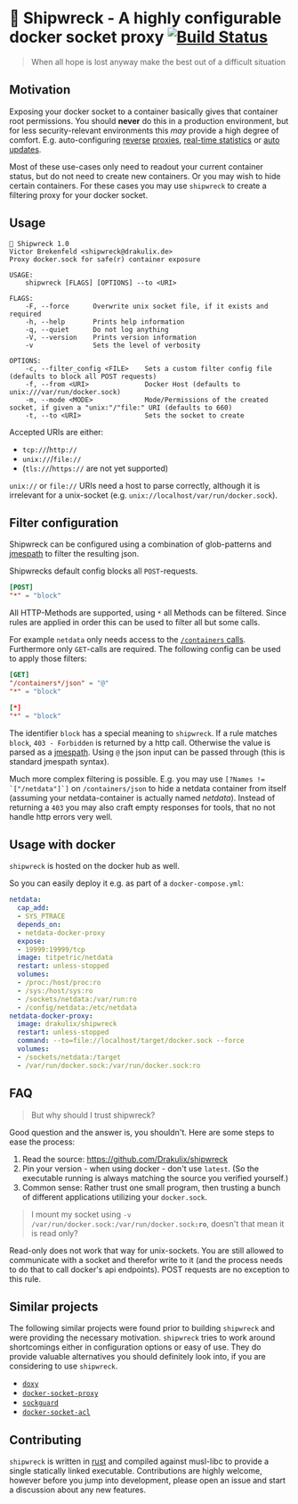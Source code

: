 # 🔱 Shipwreck - A highly configurable docker socket proxy [![Build Status](https://travis-ci.org/Drakulix/shipwreck.svg?branch=master)](https://travis-ci.org/Drakulix/shipwreck)
> When all hope is lost anyway make the best out of a difficult situation

## Motivation

Exposing your docker socket to a container basically gives that container root permissions.
You should **never** do this in a production environment, but for less security-relevant environments
this *may* provide a high degree of comfort. E.g. auto-configuring
[reverse](https://github.com/jwilder/nginx-proxy) [proxies](https://github.com/containous/traefik),
[real-time statistics](https://github.com/netdata/netdata/wiki/monitoring-cgroups) or
[auto](https://github.com/containrrr/watchtower) [updates](https://github.com/pyouroboros/ouroboros).

Most of these use-cases only need to readout your current container status, but do not need to
create new containers. Or you may wish to hide certain containers. For these cases you may use
`shipwreck` to create a filtering proxy for your docker socket.

## Usage

```
🔱 Shipwreck 1.0
Victor Brekenfeld <shipwreck@drakulix.de>
Proxy docker.sock for safe(r) container exposure

USAGE:
    shipwreck [FLAGS] [OPTIONS] --to <URI>

FLAGS:
    -F, --force      Overwrite unix socket file, if it exists and required
    -h, --help       Prints help information
    -q, --quiet      Do not log anything
    -V, --version    Prints version information
    -v               Sets the level of verbosity

OPTIONS:
    -c, --filter_config <FILE>    Sets a custom filter config file (defaults to block all POST requests)
    -f, --from <URI>              Docker Host (defaults to unix:///var/run/docker.sock)
    -m, --mode <MODE>             Mode/Permissions of the created socket, if given a "unix:"/"file:" URI (defaults to 660)
    -t, --to <URI>                Sets the socket to create
```

Accepted URIs are either:

- `tcp://`/`http://`
- `unix://`/`file://`
- (`tls://`/`https://` are not yet supported)

`unix://` or `file://` URIs need a host to parse correctly, although it is irrelevant for a unix-socket (e.g. `unix://localhost/var/run/docker.sock`).

## Filter configuration

Shipwreck can be configured using a combination of glob-patterns and [jmespath](http://jmespath.org/)
to filter the resulting json.

Shipwrecks default config blocks all `POST`-requests.

```toml
[POST]
"*" = "block"
```

All HTTP-Methods are supported, using `*` all Methods can be filtered.
Since rules are applied in order this can be used to filter all but some calls.

For example `netdata` only needs access to the
[`/containers` calls](https://docs.docker.com/engine/api/v1.39/#tag/Container).
Furthermore only `GET`-calls are required. The following config can be used to apply those filters:
```toml
[GET]
"/containers*/json" = "@"
"*" = "block"

[*]
"*" = "block"
```

The identifier `block` has a special meaning to `shipwreck`. If a rule matches `block`, `403 - Forbidden`
is returned by a http call. Otherwise the value is parsed as a [jmespath](http://jmespath.org/).
Using `@` the json input can be passed through (this is standard jmespath syntax).

Much more complex filtering is possible. E.g. you may use ``[?Names != `["/netdata"]`]`` on `/containers/json`
to hide a netdata container from itself (assuming your netdata-container is actually named *netdata*). Instead of returning a `403` you may also craft empty responses
for tools, that no not handle http errors very well.

## Usage with docker

`shipwreck` is hosted on the docker hub as well.

So you can easily deploy it e.g. as part of a `docker-compose.yml`:
```yml
netdata:
  cap_add:
  - SYS_PTRACE
  depends_on:
  - netdata-docker-proxy
  expose:
  - 19999:19999/tcp
  image: titpetric/netdata
  restart: unless-stopped
  volumes:
  - /proc:/host/proc:ro
  - /sys:/host/sys:ro
  - /sockets/netdata:/var/run:ro
  - /config/netdata:/etc/netdata
netdata-docker-proxy:
  image: drakulix/shipwreck
  restart: unless-stopped
  command: --to=file://localhost/target/docker.sock --force
  volumes:
  - /sockets/netdata:/target
  - /var/run/docker.sock:/var/run/docker.sock:ro
```

## FAQ

> But why should I trust shipwreck?

Good question and the answer is, you shouldn't. Here are some steps to ease the process:
1. Read the source: https://github.com/Drakulix/shipwreck
2. Pin your version - when using docker - don't use `latest`. (So the executable running is always matching the source you verified yourself.)
3. Common sense: Rather trust one small program, then trusting a bunch of different applications utilizing your `docker.sock`.

> I mount my socket using `-v /var/run/docker.sock:/var/run/docker.sock`**`:ro`**, doesn't that mean it is read only?

Read-only does not work that way for unix-sockets. You are still allowed to communicate with a socket and therefor write to it
(and the process needs to do that to call docker's api endpoints). POST requests are no exception to this rule.

## Similar projects

The following similar projects were found prior to building `shipwreck` and were providing the necessary motivation.
`shipwreck` tries to work around shortcomings either in configuration options or easy of use. They do provide
valuable alternatives you should definitely look into, if you are considering to use `shipwreck`.

- [`doxy`](https://github.com/qnib/doxy)
- [`docker-socket-proxy`](https://github.com/Tecnativa/docker-socket-proxy)
- [`sockguard`](https://github.com/buildkite/sockguard)
- [`docker-socket-acl`](https://github.com/titpetric/docker-proxy-acl)

## Contributing

`shipwreck` is written in [rust](https://rust-lang.org) and compiled against musl-libc to provide a single statically linked executable.
Contributions are highly welcome, however before you jump into development, please open an issue and start a discussion about any new features.
